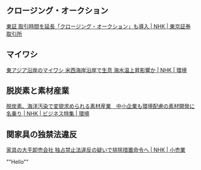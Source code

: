 ## クロージング・オークション

[東証 取引時間を延長「クロージング・オークション」も導入 | NHK | 東京証券取引所](https://www3.nhk.or.jp/news/html/20241105/k10014629231000.html)

## マイワシ

[東アジア沿岸のマイワシ 米西海岸沿岸で生息 海水温上昇影響か | NHK | 環境](https://www3.nhk.or.jp/news/html/20241102/k10014627221000.html)

## 脱炭素と素材産業

[脱炭素、海洋汚染で変貌求められる素材産業　中小企業も環境配慮の素材開発に名乗り | NHK | ビジネス特集 | 環境](https://www3.nhk.or.jp/news/html/20241105/k10014629111000.html)

## 関家具の独禁法違反

[家具の大手卸売会社 独占禁止法違反の疑いで排除措置命令へ | NHK | 小売業](https://www3.nhk.or.jp/news/html/20241106/k10014630041000.html)

"\"Hello\""

